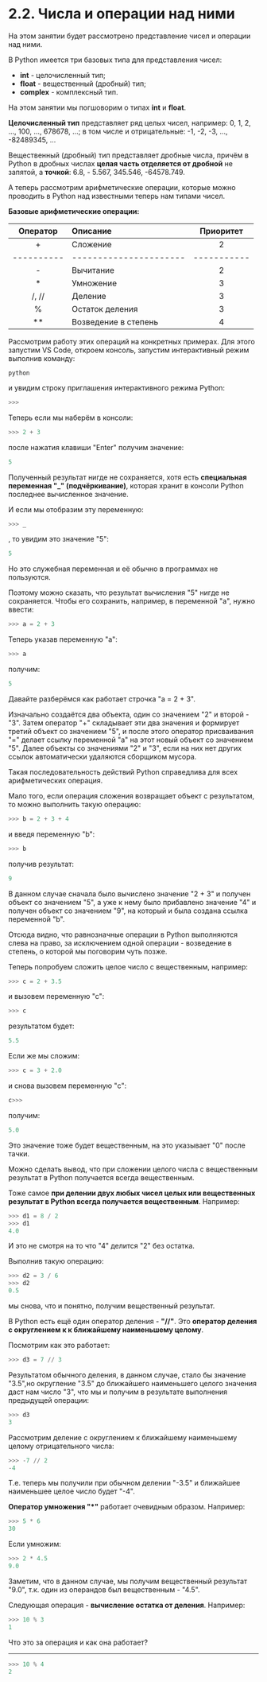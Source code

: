 # 2.2. Числа и операции над ними

На этом занятии будет рассмотрено представление чисел и операции над ними.

В Python имеется три базовых типа для представления чисел:

- **int** - целочисленный тип;
- **float** - вещественный (дробный) тип;
- **complex** - комплексный тип.

На этом занятии мы погшоворим о типах **int** и **float**.

**Целочисленный тип** представляет ряд целых чисел, например: 0, 1, 2, ..., 100, ..., 678678, ...; в том числе и отрицательные: -1, -2, -3, ..., -82489345, ...

Вещественный (дробный) тип представляет дробные числа, причём в Python в дробных числах **целая часть отделяется от дробной** не запятой, а **точкой**: 6.8, - 5.567, 345.546, -64578.749.

А теперь рассмотрим арифметические операции, которые можно проводить в Python над известными теперь нам типами чисел.

**Базовые арифметические операции:**

| Оператор | Описание             | Приоритет |
|:--------:|:---------------------|:---------:|
| +        | Сложение             | 2         |
|----------|----------------------|-----------|
| -        | Вычитание            | 2         |
| *        | Умножение            | 3         |
| /, //    | Деление              | 3         |
| %        | Остаток деления      | 3         |
| **       | Возведение в степень | 4         |

Рассмотрим работу этих операций на конкретных примерах. Для этого запустим VS Code, откроем консоль,  запустим интерактивный режим выполнив команду:

```shell
python
```

и увидим строку приглашения интерактивного режима Python:

```python
>>>
```

Теперь если мы наберём в консоли:

```python
>>> 2 + 3
```

после нажатия клавиши "Enter" получим значение:

```python
5
```

Полученный результат нигде не сохраняется, хотя есть **специальная переменная "_" (подчёркивание)**, которая хранит в консоли Python последнее вычисленное значение.

И если мы отобразим эту переменную:

```python
>>> _
```

, то увидим это значение "5":

```python
5
```

Но это служебная переменная и её обычно в программах не пользуются.

Поэтому можно сказать, что результат вычисления "5" нигде не сохраняется. Чтобы его сохранить, например, в переменной "a", нужно ввести:

```python
>>> a = 2 + 3
```

Теперь указав переменную "a":

```python
>>> a
```

получим:

```python
5
```

Давайте разберёмся как работает строчка "a = 2 + 3".

Изначально создаётся два объекта, один со значением "2" и второй - "3". Затем оператор "+" складывает эти два значения и формирует третий объект со значением "5", и после этого оператор присваивания "=" делает ссылку переменной "a" на этот новый объект со значением "5". Далее объекты со значениями "2" и "3", если на них нет других ссылок автоматически удаляются сборщиком мусора.

Такая последовательность действий Python справедлива для всех арифметических операция.

Мало того, если операция сложения возвращает объект с результатом, то можно выполнить такую операцию:

```python
>>> b = 2 + 3 + 4
```

и введя переменную "b":

```python
>>> b
```

получив результат:

```python
9
```

В данном случае сначала было вычислено значение "2 + 3" и получен объект со значением "5", а уже к нему было прибавлено значение "4" и получен объект со значением "9", на который и была создана ссылка переменной "b".

Отсюда видно, что равнозначные операции в Python выполняются слева на право, за исключением одной операции - возведение в степень, о которой мы поговорим чуть позже.

Теперь попробуем сложить целое число с вещественным, например:

```python
>>> c = 2 + 3.5
```

и вызовем переменную "с":

```python
>>> c
```

результатом будет:

```python
5.5
```

Если же мы сложим:

```python
>>> c = 3 + 2.0
```

и снова вызовем переменную "c":

```python
c>>> 
```

получим:

```python
5.0
```

Это значение тоже будет вещественным, на это указывает "0" после тачки.

Можно сделать вывод, что при сложении целого числа с вещественным результат в Python получается всегда вещественным.

Тоже самое **при делении двух любых чисел целых или вещественных результат в Python всегда получается вещественным**. Например:

```python
>>> d1 = 8 / 2
>>> d1
4.0
```

И это не смотря на то что "4" делится "2" без остатка.

Выполнив такую операцию:

```python
>>> d2 = 3 / 6
>>> d2
0.5
```

мы снова, что и понятно, получим вещественный результат.

В Python есть ещё один оператор деления - **"//"**. Это **оператор деления с округлением к к ближайшему наименьшему целому**.

Посмотрим как это работает:

```python
>>> d3 = 7 // 3
```

Результатом обычного деления, в данном случае, стало бы значение "3.5",но округление "3.5" до ближайшего наименьшего целого значения даст нам число "3", что мы и получим в результате выполнения предыдущей операции:

```python
>>> d3
3
```

Рассмотрим деление с округлением к ближайшему наименьшему целому отрицательного числа:

```python
>>> -7 // 2
-4
```

Т.е. теперь мы получили при обычном делении "-3.5" и ближайшее наименьшее целое число будет "-4".

**Оператор умножения "*"** работает очевидным образом. Например:

```python
>>> 5 * 6
30
```

Если умножим:

```python
>>> 2 * 4.5
9.0
```

Заметим, что в данном случае, мы получим вещественный результат "9.0", т.к. один из операндов был вещественным - "4.5".

Следующая операция - **вычисление остатка от деления**. Например:

```python
>>> 10 % 3
1
```

Что это за операция и как она работает?

-------------

```python
>>> 10 % 4
2
```
